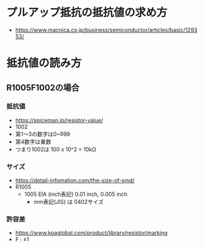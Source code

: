 # プルアップ抵抗の抵抗値の求め方
- https://www.macnica.co.jp/business/semiconductor/articles/basic/129353/

# 抵抗値の読み方
## R1005F1002の場合
### 抵抗値
- https://spiceman.jp/resistor-value/
-  1002
  - 第1～3の数字は0~999
  - 第4数字は乗数
  - つまり1002は 100 x 10^2 = 10kΩ

### サイズ
- https://detail-infomation.com/the-size-of-smd/
- R1005
  - 1005 EIA (inch表記) 0.01 inch, 0.005 inch
    - mm表記(JIS) は 0402サイズ
### 許容差
- https://www.koaglobal.com/product/library/resistor/marking
- F : ±1
